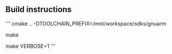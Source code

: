 ## Build instructions

'''
cmake .. -DTOOLCHAIN_PREFIX=/mnt/workspace/sdks/gnuarm

make

make VERBOSE=1
'''


